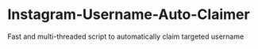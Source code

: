 # Instagram-Username-Auto-Claimer
Fast and multi-threaded script to automatically claim targeted username
